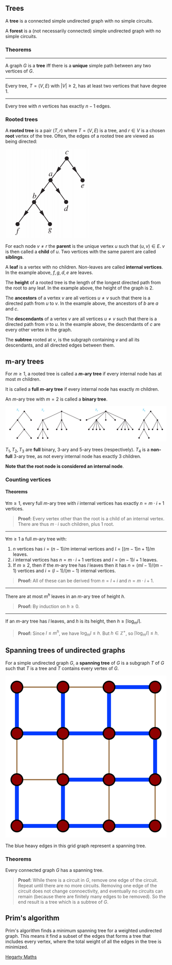 ## Trees

A **tree** is a connected simple undirected graph with no simple
circuits.

A **forest** is a (not necessarily connected) simple undirected
graph with no simple circuits.

### Theorems

---

A graph $G$ is a **tree** iff there is a **unique** simple path between any two vertices of $G$.

---

Every tree, $T=(V,E)$ with $|V| \geq 2$, has at least two vertices that have degree 1.

---

Every tree with $n$ vertices has exactly $n-1$ edges.

### Rooted trees

A **rooted tree** is a pair $(T,r)$ where $T=(V,E)$ is a tree, and $r \in V$ is a chosen **root** vertex of the tree. Often, the edges of a rooted tree are viewed as being directed:

![](./assets/tree1.png)

For each node $v \neq r$ the **parent** is the unique vertex $u$ such that $(u,v) \in E$. $v$ is then called a **child** of $u$. Two vertices with the same parent are called **siblings**.

A **leaf** is a vertex with no children. Non-leaves are called **internal vertices**. In the example above, $f, g, d, e$ are leaves.

The **height** of a rooted tree is the length of the longest directed path from the root to any leaf. In the example above, the height of the graph is $2$.

The **ancestors** of a vertex $v$ are all vertices $u \neq v$ such that there is a directed path from $u$ to $v$. In the example above, the ancestors of $b$ are $a$ and $c$.

The **descendants** of a vertex $v$ are all vertices $u \neq v$ such that there is a directed path from $v$ to $u$. In the example above, the descendants of $c$ are every other vertex in the graph.

The **subtree** rooted at $v$, is the subgraph containing $v$ and all its descendants, and all directed edges between them.

## m-ary trees

For $m \geq 1$, a rooted tree is called a **$m$-ary tree** if every internal node has at most $m$ children.

It is called a **full $m$-ary tree** if every internal node has exactly $m$ children.

An $m$-ary tree with $m=2$ is called a **binary tree**.

![](./assets/tree2.png)

$T_1, T_2, T_3$ are **full** binary, 3-ary and 5-ary trees (respectively). $T_4$ is a **non-full** 3-ary tree, as not every internal node has exactly 3 children.

**Note that the root node is considered an internal node**.

### Counting vertices

#### Theorems

$\forall m \geq 1$, every full $m$-ary tree with $i$ internal vertices has exactly $n=m \cdot i+1$ vertices.

> **Proof:** Every vertex other than the root is a child of an internal vertex. There are thus $m \cdot i$ such children, plus $1$ root.

---

$\forall m \geq 1$ a full $m$-ary tree with:

1. $n$ vertices has $i=(n-1)/m$ internal vertices and $l=[(m-1)n+1]/m$ leaves.
2. $i$ internal vertices has $n=m \cdot i+1$ vertices and $l=(m-1)i+1$ leaves.
3. If $m \geq 2$, then if the $m$-ary tree has $l$ leaves then it has $n=(ml-1)/(m-1)$ vertices and $i=(l-1)/(m-1)$ internal vertices.

> **Proof:** All of these can be derived from $n=l+i$ and $n=m \cdot i+1$.

---

There are at most $m^h$ leaves in an $m$-ary tree of height $h$.

> **Proof:** By induction on $h \geq 0$.

---

If an $m$-ary tree has $l$ leaves, and $h$ is its height, then $h \geq \lceil \log_m l \rceil$.

> **Proof:** Since $l \leq m^h$, we have $\log_m l \leq h$. But $h \in \mathbb{Z}^+$, so $\lceil \log_m l \rceil \leq h$.

## Spanning trees of undirected graphs

For a simple undirected graph $G$, a **spanning tree** of $G$ is a subgraph $T$ of $G$ such that $T$ is a tree and $T$ contains every vertex of $G$.

![](./assets/tree3.svg)

The blue heavy edges in this grid graph represent a spanning tree.

### Theorems

Every connected graph $G$ has a spanning tree.

> **Proof:** While there is a circuit in $G$, remove one edge of the circuit. Repeat until there are no more circuits. Removing one edge of the circuit does not change connoectivity, and eventually no circuits can remain (because there are finitely many edges to be removed). So the end result is a tree which is a subtree of $G$.

## Prim's algorithm

Prim's algorithm finds a minimum spanning tree for a weighted undirected graph. This means it find a subset of the edges that forms a tree that includes every vertex, where the total weight of all the edges in the tree is minimized.

[Hegarty Maths](https://www.youtube.com/watch?v=DqpmZiC3ito)